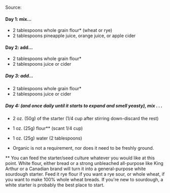Source: 

#### Day 1: mix...
* 2 tablespoons whole grain flour* (wheat or rye)
* 2 tablespoons pineapple juice, orange juice, or apple cider

#### Day 2: add...
* 2 tablespoons whole grain flour*
* 2 tablespoons juice or cider

##### Day 3: add...
* 2 tablespoons whole grain flour*
* 2 tablespoons juice or cider

##### Day 4: (and once daily until it starts to expand and smell yeasty), mix . . .
* 2 oz. (50g) of the starter (1/4 cup after stirring down-discard the rest)
* 1 oz. (25g) flour** (scant 1/4 cup)
* 1 oz. (25g) water (2 tablespoons)

* Organic is not a requirement, nor does it need to be freshly ground.

** You can feed the starter/seed culture whatever you would like at this point. White flour, either bread or a strong unbleached all-purpose like King Arthur or a Canadian brand will turn it into a general-purpose white sourdough starter. Feed it rye flour if you want a rye sour, or whole wheat, if you want to make 100% whole wheat breads. If you're new to sourdough, a white starter is probably the best place to start.
